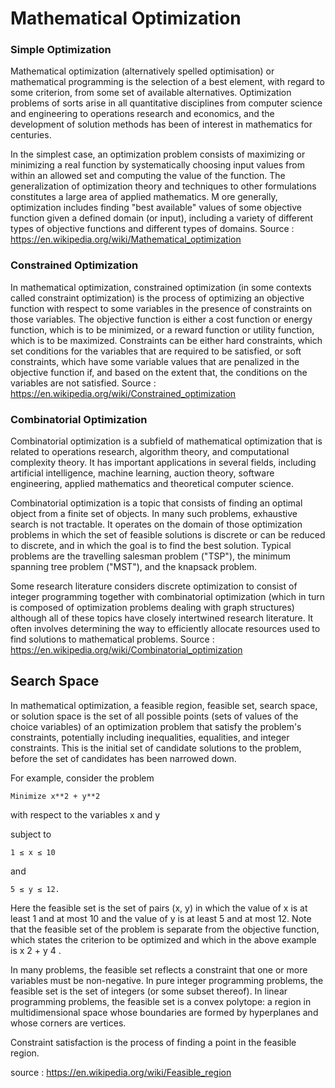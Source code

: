 # Mathematical Optimization

### Simple Optimization

Mathematical optimization (alternatively spelled optimisation) or mathematical programming is the selection of a best element, 
with regard to some criterion, from some set of available alternatives. Optimization problems of sorts arise in all quantitative 
disciplines from computer science and engineering to operations research and economics, and the development of solution methods 
has been of interest in mathematics for centuries.

In the simplest case, an optimization problem consists of maximizing or minimizing a real function by systematically choosing 
input values from within an allowed set and computing the value of the function. The generalization of optimization theory and 
techniques to other formulations constitutes a large area of applied mathematics. M
ore generally, optimization includes finding "best available" values of some objective function given a defined domain (or input), 
including a variety of different types of objective functions and different types of domains. 
Source : https://en.wikipedia.org/wiki/Mathematical_optimization 

### Constrained Optimization

In mathematical optimization, constrained optimization (in some contexts called constraint optimization) is the process 
of optimizing an objective function with respect to some variables in the presence of constraints on those variables. 
The objective function is either a cost function or energy function, which is to be minimized, or a reward function or 
utility function, which is to be maximized. Constraints can be either hard constraints, which set conditions for the 
variables that are required to be satisfied, or soft constraints, which have some variable values that are penalized 
in the objective function if, and based on the extent that, the conditions on the variables are not satisfied. 
Source :  https://en.wikipedia.org/wiki/Constrained_optimization

### Combinatorial Optimization

Combinatorial optimization is a subfield of mathematical optimization that is related to operations research, 
algorithm theory, and computational complexity theory. It has important applications in several fields, 
including artificial intelligence, machine learning, auction theory, software engineering,
applied mathematics and theoretical computer science.

Combinatorial optimization is a topic that consists of finding an optimal object from a finite set of objects. 
In many such problems, exhaustive search is not tractable. It operates on the domain of those optimization 
problems in which the set of feasible solutions is discrete or can be reduced to discrete, 
and in which the goal is to find the best solution. Typical problems are the travelling salesman problem ("TSP"), 
the minimum spanning tree problem ("MST"), and the knapsack problem.

Some research literature considers discrete optimization to consist of integer programming together 
with combinatorial optimization (which in turn is composed of optimization problems dealing with graph structures) 
although all of these topics have closely intertwined research literature. 
It often involves determining the way to efficiently allocate resources used to find solutions to mathematical problems. 
Source : https://en.wikipedia.org/wiki/Combinatorial_optimization

## Search Space

In mathematical optimization, a feasible region, feasible set, search space, or solution space is the set of all possible points 
(sets of values of the choice variables) of an optimization problem that satisfy the problem's constraints, 
potentially including inequalities, equalities, and integer constraints. 
This is the initial set of candidate solutions to the problem, before the set of candidates has been narrowed down.

For example, consider the problem

    Minimize x**2 + y**2

with respect to the variables x  and y 

subject to

    1 ≤ x ≤ 10 

and

    5 ≤ y ≤ 12.

Here the feasible set is the set of pairs (x, y) in which the value of x is at least 1 and at most 10 and the 
value of y is at least 5 and at most 12. Note that the feasible set of the problem is separate from the objective function,
which states the criterion to be optimized and which in the above example is x 2 + y 4 .

In many problems, the feasible set reflects a constraint that one or more variables must be non-negative. 
In pure integer programming problems, the feasible set is the set of integers (or some subset thereof). 
In linear programming problems, the feasible set is a convex polytope: a region in multidimensional space whose boundaries are formed 
by hyperplanes and whose corners are vertices.

Constraint satisfaction is the process of finding a point in the feasible region.

source : https://en.wikipedia.org/wiki/Feasible_region
